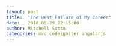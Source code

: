 ```yaml
---
layout: post
title:  "The Best Failure of My Career"
date:   2018-09-29 22:15:00
author: Mitchell Sotto
categories: mvc codeigniter angularjs
---
```

